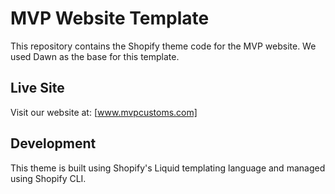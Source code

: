 # MVP Website Template

This repository contains the Shopify theme code for the MVP website. We used Dawn as the base for this template.

## Live Site

Visit our website at: [www.mvpcustoms.com]

## Development

This theme is built using Shopify's Liquid templating language and managed using Shopify CLI. 

